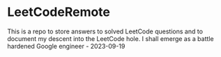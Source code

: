 # LeetCodeRemote

This is a repo to store answers to solved LeetCode questions 
and to document my descent into the LeetCode hole. I shall
emerge as a battle hardened Google engineer - 2023-09-19
